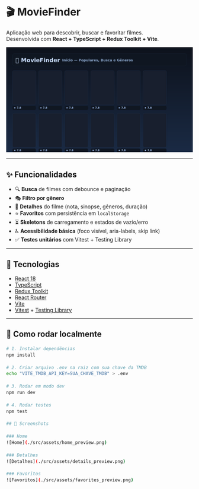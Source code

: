 # 🎬 MovieFinder

Aplicação web para descobrir, buscar e favoritar filmes.  
Desenvolvida com **React + TypeScript + Redux Toolkit + Vite**.

![Preview](./src/assets/home_preview.png)

---

## ✨ Funcionalidades
- 🔍 **Busca** de filmes com debounce e paginação  
- 🎭 **Filtro por gênero**  
- 📖 **Detalhes** do filme (nota, sinopse, gêneros, duração)  
- ⭐ **Favoritos** com persistência em `localStorage`  
- ⏳ **Skeletons** de carregamento e estados de vazio/erro  
- ♿ **Acessibilidade básica** (foco visível, aria-labels, skip link)  
- ✅ **Testes unitários** com Vitest + Testing Library  

---

## 🚀 Tecnologias
- [React 18](https://react.dev/)  
- [TypeScript](https://www.typescriptlang.org/)  
- [Redux Toolkit](https://redux-toolkit.js.org/)  
- [React Router](https://reactrouter.com/)  
- [Vite](https://vitejs.dev/)  
- [Vitest](https://vitest.dev/) + [Testing Library](https://testing-library.com/)  

---

## 🔧 Como rodar localmente

```bash
# 1. Instalar dependências
npm install

# 2. Criar arquivo .env na raiz com sua chave da TMDB
echo "VITE_TMDB_API_KEY=SUA_CHAVE_TMDB" > .env

# 3. Rodar em modo dev
npm run dev

# 4. Rodar testes
npm test

## 📸 Screenshots

### Home
![Home](./src/assets/home_preview.png)

### Detalhes
![Detalhes](./src/assets/details_preview.png)

### Favoritos
![Favoritos](./src/assets/favorites_preview.png)

